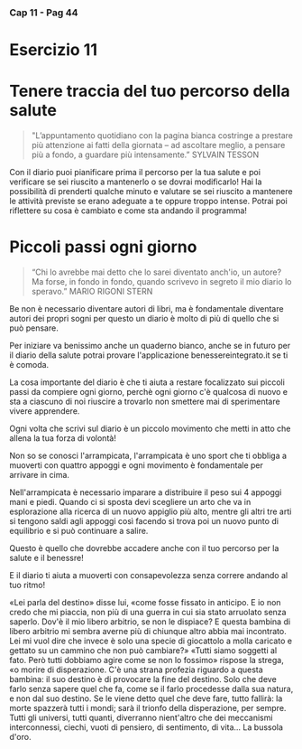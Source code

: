 ### Cap 11 - Pag 44

# Esercizio 11

# Tenere traccia del tuo percorso della salute

> "L’appuntamento quotidiano con la pagina bianca costringe a prestare più attenzione ai fatti della giornata – ad ascoltare meglio, a pensare più a fondo, a guardare più intensamente.” SYLVAIN TESSON


Con il diario puoi pianificare prima il percorso per la tua salute e poi verificare se sei riuscito a mantenerlo o se dovrai modificarlo! Hai la possibilità di prenderti qualche minuto e valutare se sei riuscito a mantenere le attività previste se erano adeguate a te oppure troppo intense. Potrai poi riflettere su cosa è cambiato e come sta andando il programma!

# Piccoli passi ogni giorno

> “Chi lo avrebbe mai detto che lo sarei diventato anch'io, un autore? Ma forse, in fondo in fondo, quando scrivevo in segreto il mio diario lo speravo.” 
MARIO RIGONI STERN

Be non è necessario diventare autori di libri, ma è fondamentale diventare autori dei propri sogni per questo un diario è molto di più di quello che si può pensare.

Per iniziare va benissimo anche un quaderno bianco, anche se in futuro per il diario della salute potrai provare l'applicazione benessereintegrato.it se ti è comoda.

La cosa importante del diario è che ti aiuta a restare focalizzato sui piccoli passi da compiere ogni giorno, perchè ogni giorno c'è qualcosa di nuovo e sta a ciascuno di noi riuscire a trovarlo non smettere mai di sperimentare vivere apprendere.

Ogni volta che scrivi sul diario è un piccolo movimento che metti in atto che allena la tua forza di volontà!

Non so se conosci l'arrampicata, l'arrampicata è uno sport che ti obbliga a muoverti con quattro appoggi e ogni movimento è fondamentale per arrivare in cima.

Nell'arrampicata è necessario imparare a distribuire il peso sui 4 appoggi mani e piedi. Quando ci si sposta devi scegliere un arto che va in esplorazione alla ricerca di un nuovo  appiglio più alto, mentre gli altri tre arti si tengono saldi agli appoggi così facendo si trova poi un nuovo punto di equilibrio e si può continuare a salire.

Questo è quello che dovrebbe accadere anche con il tuo percorso per la salute e il benessre! 

E il diario ti aiuta a muoverti con consapevolezza senza correre andando al tuo ritmo!


«Lei parla del destino» disse lui, «come fosse fissato in anticipo. E io non credo che mi piaccia, non più di una guerra in cui sia stato arruolato senza saperlo. Dov'è il mio libero arbitrio, se non le dispiace? E questa bambina di libero arbitrio mi sembra averne più di chiunque altro abbia mai incontrato. Lei mi vuol dire che invece è solo una specie di giocattolo a molla caricato e gettato su un cammino che non può cambiare?»
«Tutti siamo soggetti al fato. Però tutti dobbiamo agire come se non lo fossimo» rispose la strega, «o morire di disperazione. C'è una strana profezia riguardo a questa bambina: il suo destino è di provocare la fine del destino. Solo che deve farlo senza sapere quel che fa, come se il farlo procedesse dalla sua natura, e non dal suo destino. Se le viene detto quel che deve fare, tutto fallirà: la morte spazzerà tutti i mondi; sarà il trionfo della disperazione, per sempre. Tutti gli universi, tutti quanti, diverranno nient'altro che dei meccanismi interconnessi, ciechi, vuoti di pensiero, di sentimento, di vita...
La bussola d'oro.

<!-- Triplice
-->